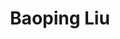 ---
# Display name
title: Baoping Liu

# Full name (for SEO)
first_name: Baoping  
last_name: Liu

# Username (this should match the folder name)
authors:
  - Baoping_Liu

# Is this the primary user of the site?
superuser: false

# Role/position
role: Assistant Professor

# Organizations/Affiliations
organizations:
  - name: University of Technology Sydney
    url: ''

# Short bio (displayed in user profile at end of posts)
bio: Dr. Baoping Liu is an PhD candidate at the University of Technology Sydney, specializing in cybersecurity and privacy/forensics of AIGC.

interests:
  - AI attack and defence
  - forensics of AIGC

education:
  courses:
    - course: "Master in Computer Technology"
      institution: "Chinese Academy of Sciences (Beijing, China)"
      year: 2020
    - course: "Bachelor in Communication Engineering"
      institution: "Central South University (Changsha, China)"
      year: 2017

# Social/Academic Networking
# For available icons, see: https://docs.hugoblox.com/getting-started/page-builder/#icons
#   For an email link, use "fas" icon pack, "envelope" icon, and a link in the
#   form "mailto:your-email@example.com" or "#contact" for contact widget.
social:
  - icon: envelope
    icon_pack: fas
    link: "mailto:Baoping.Liu@student.uts.edu.au"

# Link to a PDF of your resume/CV from the About widget.
# To enable, copy your resume/CV to `static/files/cv.pdf` and uncomment the lines below.
# - icon: cv
#   icon_pack: ai
#   link: files/cv.pdf

# Enter email to display Gravatar (if Gravatar enabled in Config)
email: ''

# Organizational groups that you belong to (for People widget)
#   Set this to `[]` or comment out if you are not using People widget.
user_groups:
  - Alumni
---